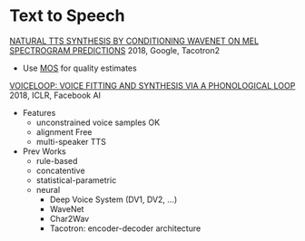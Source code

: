 # Text to Speech

[NATURAL TTS SYNTHESIS BY CONDITIONING WAVENET ON MEL SPECTROGRAM PREDICTIONS](https://arxiv.org/pdf/1712.05884.pdf)
2018, Google, Tacotron2
- Use [MOS](https://en.wikipedia.org/wiki/Mean_opinion_score) for quality estimates

[VOICELOOP: VOICE FITTING AND SYNTHESIS VIA A PHONOLOGICAL LOOP](https://arxiv.org/pdf/1707.06588.pdf)
2018, ICLR, Facebook AI
- Features
  - unconstrained voice samples OK
  - alignment Free
  - multi-speaker TTS
- Prev Works
  - rule-based
  - concatentive
  - statistical-parametric
  - neural
    - Deep Voice System (DV1, DV2, ...)
    - WaveNet
    - Char2Wav
    - Tacotron: encoder-decoder architecture


